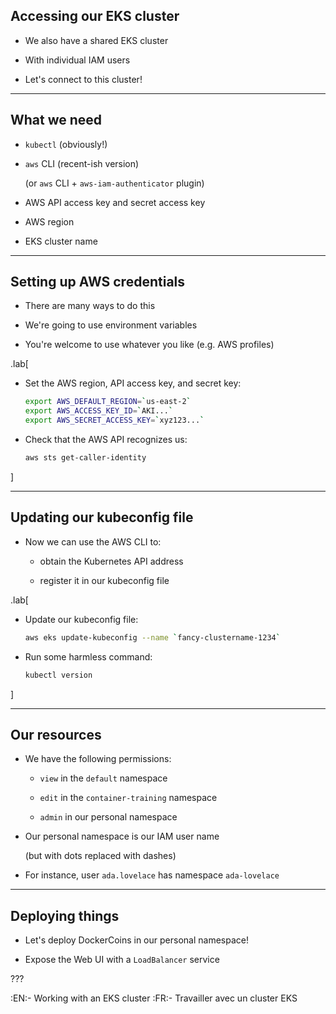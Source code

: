 ## Accessing our EKS cluster

- We also have a shared EKS cluster

- With individual IAM users

- Let's connect to this cluster!

---

## What we need

- `kubectl` (obviously!)

- `aws` CLI (recent-ish version)

  (or `aws` CLI + `aws-iam-authenticator` plugin)

- AWS API access key and secret access key

- AWS region

- EKS cluster name

---

## Setting up AWS credentials

- There are many ways to do this

- We're going to use environment variables

- You're welcome to use whatever you like (e.g. AWS profiles)

.lab[

- Set the AWS region, API access key, and secret key:
  ```bash
  export AWS_DEFAULT_REGION=`us-east-2`
  export AWS_ACCESS_KEY_ID=`AKI...`
  export AWS_SECRET_ACCESS_KEY=`xyz123...`
  ```

- Check that the AWS API recognizes us:
  ```bash
  aws sts get-caller-identity
  ```

]

---

## Updating our kubeconfig file

- Now we can use the AWS CLI to:

  - obtain the Kubernetes API address

  - register it in our kubeconfig file

.lab[

- Update our kubeconfig file:
  ```bash
  aws eks update-kubeconfig --name `fancy-clustername-1234`
  ```

- Run some harmless command:
  ```bash
  kubectl version
  ```

]

---

## Our resources

- We have the following permissions:

  - `view` in the `default` namespace

  - `edit` in the `container-training` namespace

  - `admin` in our personal namespace

- Our personal namespace is our IAM user name

  (but with dots replaced with dashes)

- For instance, user `ada.lovelace` has namespace `ada-lovelace`

---

## Deploying things

- Let's deploy DockerCoins in our personal namespace!

- Expose the Web UI with a `LoadBalancer` service

???

:EN:- Working with an EKS cluster
:FR:- Travailler avec un cluster EKS

